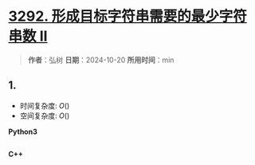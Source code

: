 # [3292. 形成目标字符串需要的最少字符串数 II](https://leetcode.cn/problems/minimum-number-of-valid-strings-to-form-target-ii/)

> **作者**：弘树
> **日期**：2024-10-20
> **所用时间**：min

## 1. 



- 时间复杂度: $O()$
- 空间复杂度: $O()$

**Python3**

```python

```

**C++**

```C++

```